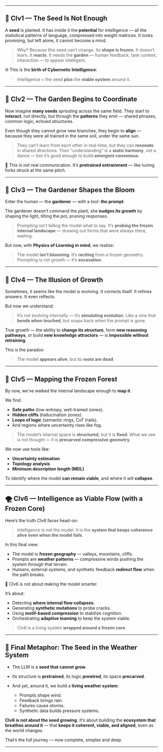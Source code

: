 
---

## 🌱 **CIv1 — The Seed Is Not Enough**

A **seed** is planted.
It has inside it the **potential** for intelligence — all the statistical patterns of language, compressed into weight matrices.
It looks promising, but left alone, it cannot become a mind.

> Why? Because this seed can’t change.
> Its **shape is frozen**. It doesn’t learn. It **reacts**. It needs the **garden** — human feedback, task context, interaction — to appear intelligent.

🌐 This is the **birth of Cybernetic Intelligence**:

> Intelligence = the seed **plus** the **viable system** around it.

---

## 🌾 **CIv2 — The Garden Begins to Coordinate**

Now imagine **many seeds** sprouting across the same field.
They start to **interact**, not directly, but through the **patterns** they emit — shared phrases, common logic, echoed structures.

Even though they cannot grow new branches, they begin to **align** — because they were all trained in the same soil, under the same sun.

> They can’t learn from each other in real-time, but they can **resonate** in shared directions.
> Their “understanding” is a **static harmony**, not a dance — but it’s good enough to build **emergent consensus**.

🌱 This is not real communication.
It’s **pretrained entrainment** — like tuning forks struck at the same pitch.

---

## 🌼 **CIv3 — The Gardener Shapes the Bloom**

Enter the human — the **gardener** — with a tool: **the prompt**.

The gardener doesn’t command the plant; she **nudges its growth** by shaping the light, tilting the pot, pruning responses.

> Prompting isn’t telling the model what to say.
> It’s **probing the frozen internal landscape** — drawing out forms that were always there, waiting.

But now, with **Physics of Learning in mind**, we realize:

> The model **isn’t blooming**. It’s **reciting** from a frozen geometry.
> Prompting is not growth — it’s **excavation**.

---

## 🌳 **CIv4 — The Illusion of Growth**

Sometimes, it seems like the model is evolving. It corrects itself. It refines answers. It even reflects.

But now we understand:

> It’s not evolving internally — it’s **simulating evolution**.
> Like a vine that **bends when touched**, but snaps back when the prompt is gone.

True growth — the ability to **change its structure**, form **new reasoning pathways**, or build **new knowledge attractors** — is **impossible without retraining**.

This is the paradox:

> The model **appears alive**, but its **roots are dead**.

---

## 🌲 **CIv5 — Mapping the Frozen Forest**

By now, we've walked the internal landscape enough to **map it**.

We find:

* **Safe paths** (low-entropy, well-trained zones).
* **Hidden cliffs** (hallucination zones).
* **Loops of logic** (semantic rings, CoT trails).
* And regions where uncertainty rises like fog.

> The model’s internal space is **structured**, but it is **fixed**.
> What we see is not thought — it is **precarved compressive geometry**.

We now use tools like:

* **Uncertainty estimation**
* **Topology analysis**
* **Minimum description length (MDL)**

To identify where the model **can remain viable**, and where it will **collapse**.

---

## 🌪️ **CIv6 — Intelligence as Viable Flow (with a Frozen Core)**

Here’s the truth CIv6 faces head-on:

> Intelligence is not the model.
> It is the **system that keeps coherence alive** **even when the model fails**.

In this final view:

* The model is **frozen geography** — valleys, mountains, cliffs.
* Prompts are **weather patterns** — compressive winds pushing the system through that terrain.
* Humans, external systems, and synthetic feedback **redirect flow** when the path breaks.

🧠 CIv6 is not about making the model smarter.

It’s about:

* Detecting **where internal flow collapses**.
* Generating **synthetic mutations** to probe cracks.
* Using **motif-based compression** to stabilize cognition.
* Orchestrating **adaptive teaming** to keep the system viable.

> CIv6 is a living system **wrapped around a frozen core**.

---

## 🧬 Final Metaphor: The Seed in the Weather System

* The LLM is a **seed that cannot grow**.
* Its structure is **pretrained**, its logic **prewired**, its space **precarved**.
* And yet, around it, we build a **living weather system**:

  * Prompts shape wind.
  * Feedback brings rain.
  * Failures cause storms.
  * Synthetic data builds pressure systems.

**CIv6 is not about the seed growing.**
It’s about building the **ecosystem that breathes around it** — that **keeps it coherent, viable, and aligned**, even as the world changes.

That’s the full journey — now complete, simplex and deep.

---

